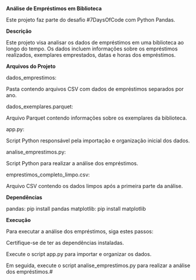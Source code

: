 **Análise de Empréstimos em Biblioteca**

Este projeto faz parte do desafio #7DaysOfCode com Python Pandas.

**Descrição**

Este projeto visa analisar os dados de empréstimos em uma biblioteca ao longo do tempo. Os dados incluem informações sobre os empréstimos realizados, exemplares emprestados, datas e horas dos empréstimos.

**Arquivos do Projeto**

dados_emprestimos:

Pasta contendo arquivos CSV com dados de empréstimos separados por ano.

dados_exemplares.parquet: 

Arquivo Parquet contendo informações sobre os exemplares da biblioteca.

app.py: 

Script Python responsável pela importação e organização inicial dos dados.

analise_emprestimos.py: 

Script Python para realizar a análise dos empréstimos.

emprestimos_completo_limpo.csv: 

Arquivo CSV contendo os dados limpos após a primeira parte da análise.

**Dependências**

pandas: pip install pandas
matplotlib: pip install matplotlib

**Execução**

Para executar a análise dos empréstimos, siga estes passos:

Certifique-se de ter as dependências instaladas.

Execute o script app.py para importar e organizar os dados.

Em seguida, execute o script analise_emprestimos.py para realizar a análise dos empréstimos.#   

